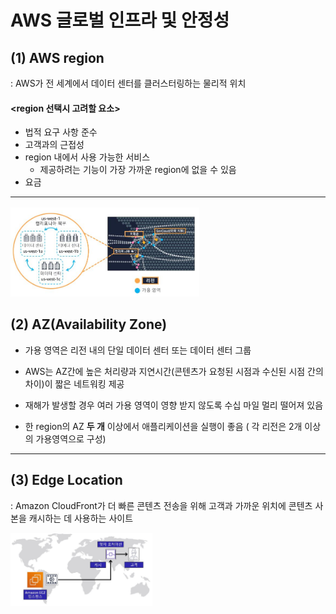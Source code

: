 AWS 글로벌 인프라 및 안정성
==========================

## (1) AWS region
: AWS가 전 세계에서 데이터 센터를 클러스터링하는 물리적 위치

#### **<region 선택시 고려할 요소>**
- 법적 요구 사항 준수
- 고객과의 근접성
- region 내에서 사용 가능한 서비스
    * 제공하려는 기능이 가장 가까운 region에 없을 수 있음
- 요금

- - -
<img src="https://github.com/Hakunam97/TIL/blob/master/AWS/images/AZ.JPG" width="60%" height="50%" title="AZ" alt="AZ"></img>


## (2) AZ(Availability Zone)
- 가용 영역은 리전 내의 단일 데이터 센터 또는 데이터 센터 그룹   

- AWS는 AZ간에 높은 처리량과 지연시간(콘텐츠가 요청된 시점과 수신된 시점 간의 차이)이 짧은 네트워킹 제공   

- 재해가 발생할 경우 여러 가용 영역이 영향 받지 않도록 수십 마일 멀리 떨어져 있음

- 한 region의 AZ **두 개** 이상에서 애플리케이션을 실행이 좋음 ( 각 리전은 2개 이상의 가용영역으로 구성)

- - -

## (3) Edge Location
: Amazon CloudFront가 더 빠른 콘텐츠 전송을 위해 고객과 가까운 위치에 콘텐츠 사본을 캐시하는 데 사용하는 사이트   

<img src="https://github.com/Hakunam97/TIL/blob/master/AWS/images/%EC%97%A3%EC%A7%80%EB%A1%9C%EC%BC%80%EC%9D%B4%EC%85%98.JPG" width="45%" height="35%" title="AZ" alt="AZ"></img>